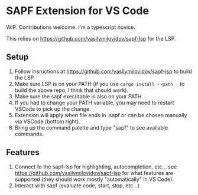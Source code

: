 # SAPF Extension for VS Code

WIP. Contributions welcome. I'm a typescript novice.

This relies on https://github.com/vasilymilovidov/sapf-lsp for the LSP.

## Setup

1. Follow insructions at https://github.com/vasilymilovidov/sapf-lsp to build the LSP
1. Make sure LSP is on your PATH (if you use `cargo install --path .` to build the above repo, I think that should work).
1. Make sure the sapf executable is also on your PATH.
1. If you had to change your PATH variable, you may need to restart VSCode to pick up the change.
1. Extension will apply when file ends in .sapf or can be chosen manually via VSCode (bottom right).
1. Bring up the command palette and type "sapf" to see available commands.

## Features

1. Connect to the sapf-lsp for highlighting, autocompletion, etc... see https://github.com/vasilymilovidov/sapf-lsp for what features are supported (they should work mostly
"automatically" in VS Code).
2. Interact with sapf (evaluate code, start, stop, etc...)
